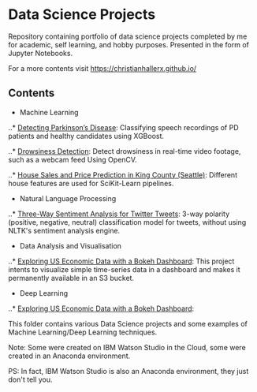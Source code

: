 # Data Science Projects

Repository containing portfolio of data science projects completed by me for academic, self learning, and hobby purposes. Presented in the form of Jupyter Notebooks.

For a more contents visit https://christianhallerx.github.io/


## Contents

- Machine Learning

..* [Detecting Parkinson’s Disease](https://www.google.com): Classifying speech recordings of PD patients and healthy candidates using XGBoost.

..* [Drowsiness Detection](https://www.google.com): Detect drowsiness in real-time video footage, such as a webcam feed Using OpenCV.

..* [House Sales and Price Prediction in King County (Seattle)](https://www.google.com): Different house features are used for SciKit-Learn pipelines.


- Natural Language Processing

..* [Three-Way Sentiment Analysis for Twitter Tweets](https://www.google.com): 3-way polarity (positive, negative, neutral) classification model for tweets, without using NLTK's sentiment analysis engine.


- Data Analysis and Visualisation

..* [Exploring US Economic Data with a Bokeh Dashboard](https://www.google.com): This project intents to visualize simple time-series data in a dashboard and makes it permanently available in an S3 bucket.


- Deep Learning

..* [Exploring US Economic Data with a Bokeh Dashboard](https://www.google.com):




This folder contains various Data Science projects and some examples of Machine Learning/Deep Learning techniques.

Note: Some were created on IBM Watson Studio in the Cloud, some were created in an Anaconda environment.

PS: In fact, IBM Watson Studio is also an Anaconda environment, they just don't tell you.
